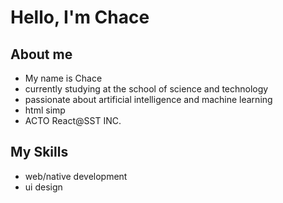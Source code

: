 # Hello, I'm Chace

## About me
- My name is Chace
- currently studying at the school of science and technology
- passionate about artificial intelligence and machine learning
- html simp
- ACTO React@SST INC.

## My Skills
- web/native development
- ui design
